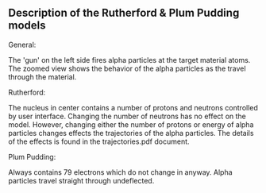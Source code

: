 ## Description of the Rutherford & Plum Pudding models

General:

The 'gun' on the left side fires alpha particles at the target material atoms.
The zoomed view shows the behavior of the alpha particles as the travel through the material.

Rutherford:

The nucleus in center contains a number of protons and neutrons controlled
by user interface. Changing the number of neutrons has no effect on the model. However,
changing either the number of protons or energy of alpha particles changes effects the
trajectories of the alpha particles. The details of the effects is found in
the trajectories.pdf document.

Plum Pudding:

Always contains 79 electrons which do not change in anyway. Alpha particles travel straight
through undeflected.
